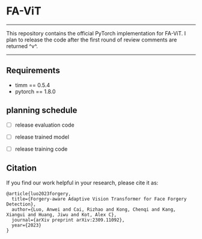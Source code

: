 # FA-ViT


------
This repository contains the official PyTorch implementation for FA-ViT. I plan to release the code after the first round of review comments are returned ^v^.

------


## Requirements
- timm == 0.5.4
- pytorch == 1.8.0

## planning schedule
- [ ] release evaluation code
- [ ] release trained model
- [ ] release training code



## Citation
If you find our work helpful in your research, please cite it as:

```
@article{luo2023forgery,
  title={Forgery-aware Adaptive Vision Transformer for Face Forgery Detection},
  author={Luo, Anwei and Cai, Rizhao and Kong, Chenqi and Kang, Xiangui and Huang, Jiwu and Kot, Alex C},
  journal={arXiv preprint arXiv:2309.11092},
  year={2023}
}
```
